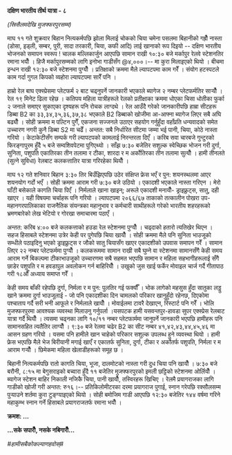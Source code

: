 **दक्षिण भारतीय तीर्थ यात्रा - ८**

*(स्रिसैलमदेखि मुजफ्फरपुरसम्म)*

माघ ११ गते शुक्रवार बिहान नित्यकर्मपछि झोला मिलाई चोकको चिया चमेना पसलमा
बिहानीको गह्रौँ नास्ता (डोसा, इड्ली, सम्बर, पुरी, सादा तरकारी, चिया, कफी आदि)
लाई खानाको रूप दिइयो -- दक्षिण भारतीय भोजनको समापन स्वरूप ! चालक मल्लिकार्जुन
आएपछि सामान राखी १०:३० बजे मर्कापुर रेलवे स्टेशनतिर रमाना भयौँ । हिजै मर्कापुरसम्मको
लागि इनोभा गाडीसँग \@४,०००।-- मा कुरा मिलाइएको थियो । बीचमा इन्धन राखी
१२:३० बजे स्टेशनमा पुग्यौँ । प्रतिक्षाको क्रममा मैले ल्यापटपमा काम गरेँ । संयोग हटस्पटले
काम गर्दा गुगल किपको व्यहोरा ल्यापटपमा सारेँ पनि ।

हाम्रो रेल बाघ एक्स्प्रेसमा प्लेटफर्म २ बाट चढ्नुपर्ने जानकारी भएकाले ब्यागेज २ नम्बर
प्लेटफर्मतिर सार्‍यौँ । रेल १९ मिनेट ढिला रहेछ । कतिपय महिला यात्रीहरूले रेलको
प्रतीक्षाका क्रममा धोएका चिसा धोतीका फुर्का २ जनाले समाएर सुकाएका दृश्यहरू पनि
रोचक लाग्दथे । रेल आउँदै गरेको जानकारीपछि हाम्रा सीटहरू डिब्बा B2 का
३३,३४,३५,३६,३७,३८ भएकाले B2 डिब्बाको खोजीमा आ-आफ्ना ब्यागेज लिएर सबै अघि बढ्यौँ
। सोही क्रममा म पल्टिन पुगेँ, एकजना सज्जनले उठाएर सहयोग गर्नुहुँदा वहाँप्रति धन्यवादको
समेत उच्चारण नगरी कुनै डिब्बा S2 मा चढेँ। अन्तत: सबै निर्धारित सीटमा जम्मा भई पानी,
चिया, कोठे नास्ता गरियो । केटाकेटीसँग सम्पर्क गरी ल्यापटपको कामलाई निरन्तरता दिएँ
। करिब सवा चारबजे गुन्टुरको फिरङ्गापुरम हुँदै ५ बजे सम्वशिवपेटमा पुगिएथ्यो । साँझ ७:३०
बजेतिर सशुल्क स्वेच्छिक भोजन गरी दुर्गा, सुनिता, पशुपति एकातिरका तीन तलामा र टीका,
शारदा र म अर्कोतिरका तीन तलामा सुत्यौँ । हामी तीनलते (सुत्ने सुविधा) रेलबाट
कलकत्तातिर यात्रा गरिरहेका थियौँ ।

माघ १२ गते शनिवार बिहान ३:३० तिर बिउँझिएपछि उठेर संक्षिप्त फ्रेस भएँ र पुन:
शयनस्थलमा आएर शयनयोग गर्दो भएँ । सोही क्रममा आराम गरी ७:३० बजे उठियो । एकादशी
भएकाले नास्ता गरिएन । मेरो घाँटी बसेकाले कागति चिया पिएँ । निर्मलाले खाना खाइन्;
अरूले एकादशी मनायौँ- ड्राइफ्रुट्स, सातु, दही खाएर । यही विषयमा चर्चाहरू पनि गरियो
। ल्यापटपमा २०६६/६७ ताकाको तत्कालीन पोखरा उप-महानगरपालिकाका राजनैतिक
संयन्त्रका महानुभाव र कर्मचारी साथीहरूले गरेको भारतीय शहरहरूको भ्रमणबारेको लेख भेटियो
र गोरखा समाचारमा पठाएँ ।

अन्तत: करिब ४:०० बजे कलकत्ताको हउडा रेल स्टेशनमा पुग्यौँ । चढ्दाको हतारो त्यतिखेर
थिएन । सहज हिसाबले स्टेशनमा उत्रेर केही पर पुगेपछि चिया खायौँ । सोही क्रममा मैले पनि
सुनिता भाउजूको सम्धीले पठाइदिनु भएको ड्राइफ्रुट्स र जौको सातु चियासँग खाएर एकादशीको
उपवास समापन गरेँ । सामान लिएर २२ नम्बर प्लेटफर्ममा पुग्यौँ । कलकरूममा सामान राखी
सबै घुम्ने वा स्टेशनमा सामानसँगै केही समय आराम गर्ने बिकल्पमा टीकाभाउजूको उच्चारणमा सबै
सहमत भएपछि सामान र महिला सहभागीहरूलाई सँगै छाडेर पशुपति र म हवडापुल अवलोकन गर्न
बाहिरियौँ । उखुको जुस खाई फर्केर मोवाइल चार्ज गर्दै गीतापाठ गरी १८औँ अध्याय समाप्त
गरेँ ।

केही समय बाँकी रहेपछि दुर्गा, निर्मला र म पुन: पुलतिर गई फर्क्यौँ । भोक लागेको महसुस
हुँदा सातुका लड्डु खाने क्रममा दुर्गा भाउजूलाई - जो पनि एकादशीका दिन चामलको परिकार
खानुहुँदो रहेनछ, दिएकोमा पश्चाताप गर्दै सरी भनी आफूले र निर्मलाले खायौँ । मोवाईलमा
टावरै देखाएन, रिस्टार्ट पनि गरेँ । भोलि मुजफ्फरपुरमा आवश्यक व्यवस्था मिलाउनु गर्नुपर्ला
।यसपटक हामी यसवन्तपुर-हावडा सुपर एक्स्प्रेस रेलबाट यात्रा गर्दै थियौँ । त्यसमा चढ्नका
लागि १०/११ नम्बर प्लेटफार्ममा जानुपर्ने जानकारी भएपछि हामीहरू पनि सामानसहित
त्यतैतिर लाग्यौँ । ९:३० बजे रेलमा चढेर B2 का सीट नम्बर ४१,४२,४३,४४,४५,४६ मा आसन
ग्रहण गरियो । यसमा पनि हामीले खान चाहेको परिकार सशुल्क उपलब्ध हुने व्यवस्था थियो ।
हामी फ्रेस भएपछि मैले भेज बिरीयानी मगाई खाएँ र एकातर्फ सुनिता, दुर्गा, टीका र
अर्कोतर्फ पशुपति, निर्मला र म आराम गर्‍यौँ । छिमेकमा महिला खेलाडीहरूको समूह छ ।

बिहानी नित्यकर्मपछि रातो कागति चिया, भूजा, दालमोटको नास्ता गरी दुध चिया पनि
खायौँ । ७:३० बजे बरौनी, ८:१५ मा बेगुसराइको बच्वारा हुँदै ११ बजेतिर मुजफ्फरपुरको इमली
छट्टिको स्टेशनमा ओर्लियौँ । ब्यागेज स्टेशन बाहिर निकाली नजिकै चिया, पानी खायौँ,
तस्विरहरू खिचिए । रेलमै प्रयागराजका लागि गाडीको खोजी गरी अन्तत: रु१६।--
प्रतिकिलोमीटरका दरमा प्रयागराज पुगाई, स्नान गरेपछि रक्सौलसम्म पुर्‍याउने शर्तमा कुरा
टुङ्ग्याइएको थियो । सोही बमोजिम गाडी आएपछि १२:३० बजेतिर १४४ वर्षमा गरिने
महाकुम्भ स्नान गर्ने हिसाबले प्रयागराजतर्फ रमाना भयौँ ।

**क्रमश: \...**

**\...सके सपारौँ, नसके नबिगारौँ\...**

*#हामीसबैकोकल्याणहवोस्#*
